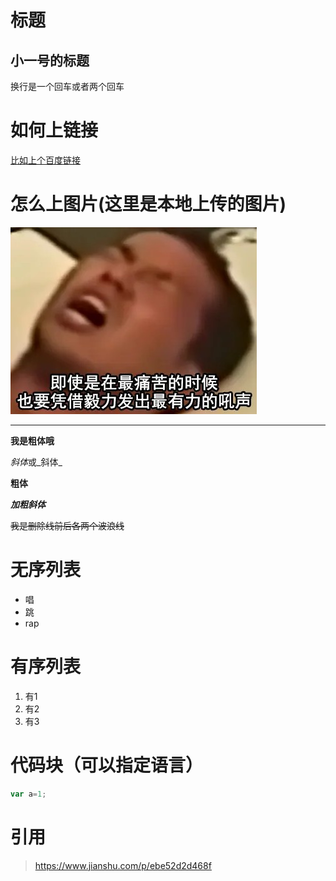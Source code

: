 # 标题
## 小一号的标题
换行是一个回车或者两个回车
# 如何上链接
[比如上个百度链接](https://www.baidu.com)

# 怎么上图片(这里是本地上传的图片)
![图片](/图片集成/野兽先辈.jpg)

--------------------------
  
**我是粗体哦**

*斜体*或_斜体_

**粗体**

***加粗斜体***

~~我是删除线前后各两个波浪线~~

# 无序列表
* 唱
* 跳
* rap
  
# 有序列表
1. 有1
2. 有2
3. 有3

# 代码块（可以指定语言）
```js
var a=1;
```
# 引用
>https://www.jianshu.com/p/ebe52d2d468f